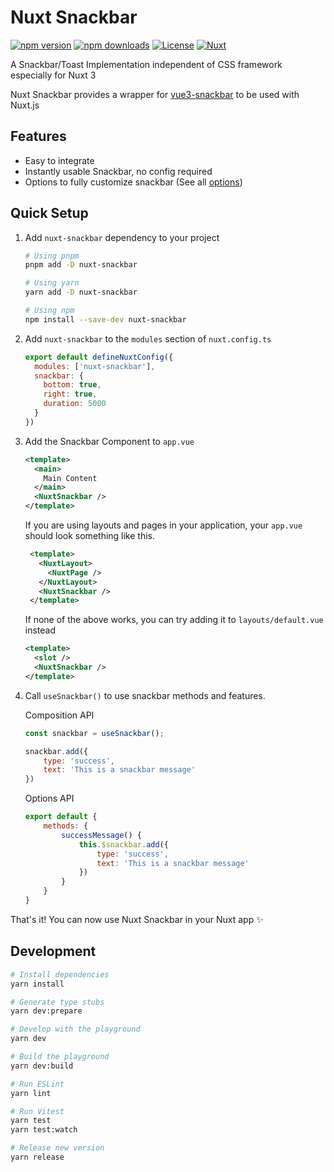 # Nuxt Snackbar

[![npm version][npm-version-src]][npm-version-href]
[![npm downloads][npm-downloads-src]][npm-downloads-href]
[![License][license-src]][license-href]
[![Nuxt][nuxt-src]][nuxt-href]

A Snackbar/Toast Implementation independent of CSS framework especially for Nuxt 3

Nuxt Snackbar provides a wrapper for [vue3-snackbar](https://github.com/craigrileyuk/vue3-snackbar) to be used with Nuxt.js

<!-- - [📖 &nbsp;Documentation](https://example.com) -->

## Features
- Easy to integrate
- Instantly usable Snackbar, no config required
- Options to fully customize snackbar (See all [options](https://github.com/craigrileyuk/vue3-snackbar#props))

## Quick Setup

1. Add `nuxt-snackbar` dependency to your project

    ```bash
    # Using pnpm
    pnpm add -D nuxt-snackbar

    # Using yarn
    yarn add -D nuxt-snackbar

    # Using npm
    npm install --save-dev nuxt-snackbar
    ```

2. Add `nuxt-snackbar` to the `modules` section of `nuxt.config.ts`

    ```js
    export default defineNuxtConfig({
      modules: ['nuxt-snackbar'],
      snackbar: {
        bottom: true,
        right: true,
        duration: 5000
      }
    })
    ```

3. Add the Snackbar Component to `app.vue`

    ```xml
    <template>
      <main>
        Main Content
      </main>
      <NuxtSnackbar />
    </template>
    ```

   If you are using layouts and pages in your application, your `app.vue` should look something like this.

   ```xml
    <template>
      <NuxtLayout>
        <NuxtPage />
      </NuxtLayout>
      <NuxtSnackbar />
    </template>
   ```
   
   If none of the above works, you can try adding it to `layouts/default.vue` instead
   
    ```xml
    <template>
      <slot />
      <NuxtSnackbar />
    </template>
    ```

5. Call `useSnackbar()` to use snackbar methods and features.

    Composition API
    ```js
    const snackbar = useSnackbar();

    snackbar.add({
        type: 'success',
        text: 'This is a snackbar message'
    })
    ```

    Options API
    ```js
    export default {
        methods: {
            successMessage() {
                this.$snackbar.add({
                    type: 'success',
                    text: 'This is a snackbar message'
                })
            }
        }
    }
    ```

That's it! You can now use Nuxt Snackbar in your Nuxt app ✨

## Development

```bash
# Install dependencies
yarn install

# Generate type stubs
yarn dev:prepare

# Develop with the playground
yarn dev

# Build the playground
yarn dev:build

# Run ESLint
yarn lint

# Run Vitest
yarn test
yarn test:watch

# Release new version
yarn release
```

<!-- Badges -->

[npm-version-src]: https://img.shields.io/npm/v/nuxt-snackbar/latest.svg?style=flat&colorA=18181B&colorB=28CF8D
[npm-version-href]: https://npmjs.com/package/nuxt-snackbar
[npm-downloads-src]: https://img.shields.io/npm/dm/nuxt-snackbar.svg?style=flat&colorA=18181B&colorB=28CF8D
[npm-downloads-href]: https://npmjs.com/package/nuxt-snackbar
[license-src]: https://img.shields.io/npm/l/nuxt-snackbar.svg?style=flat&colorA=18181B&colorB=28CF8D
[license-href]: https://npmjs.com/package/nuxt-snackbar
[nuxt-src]: https://img.shields.io/badge/Nuxt-18181B?logo=nuxt.js
[nuxt-href]: https://nuxt.com
